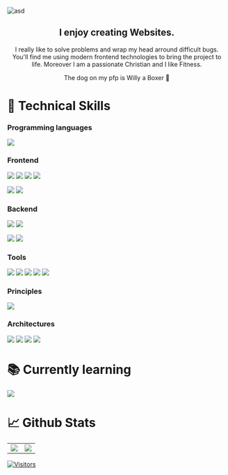 ![asd](https://user-images.githubusercontent.com/45995648/148986147-8f6fc7d1-410a-401c-9ca9-df7ed7552486.png)
<div align="center">
 <h2> I enjoy creating Websites. </h2>
 <p> I really like to solve problems and wrap my head arround difficult bugs.
  You'll find me using modern frontend technologies to bring the project to life. 
  Moreover I am a passionate Christian and I like Fitness.</p>
<p>The dog on my pfp is Willy a Boxer 🐶</p>
</div>

# 💼 Technical Skills

### Programming languages

![](https://img.shields.io/badge/Code-JavaScript-informational?style=flat&logo=JavaScript&color=F7DF1E)

### Frontend

![](https://img.shields.io/badge/Style-HTML5-informational?style=flat&logo=HTML5&color=E34F26)
![](https://img.shields.io/badge/Style-CSS3-informational?style=flat&logo=CSS3&color=1572B6)
![](https://img.shields.io/badge/Style-SASS-informational?style=flat&logo=SASS&color=cc6598)
![](https://img.shields.io/badge/Style-Bootstrap-informational?style=flat&logo=Bootstrap&color=7952B3)

![](https://img.shields.io/badge/Library-React-informational?style=flat&logo=react&color=61DAFB)
![](https://img.shields.io/badge/Library-CRA-informational?style=flat&logo=createreactapp&color=09D3AC)


### Backend

![](https://img.shields.io/badge/Library-Node.js-informational?style=flat&logo=Node.js&color=82bb01)
![](https://img.shields.io/badge/Library-Express.js-informational?style=flat&logo=Express&color=333)

![](https://img.shields.io/badge/Database-MongoDB-informational?style=flat&logo=MongoDB&color=47a248)
![](https://img.shields.io/badge/Database-Firebase-informational?style=flat&logo=Firebase&color=ffca28)


### Tools

![](https://img.shields.io/badge/Tools-Git-informational?style=flat&logo=Git&color=F05032)
![](https://img.shields.io/badge/Tools-GitHub-informational?style=flat&logo=GitHub&color=181717)
![](https://img.shields.io/badge/Tools-NPM-informational?style=flat&logo=NPM&color=CB3837)
![](https://img.shields.io/badge/Tools-Netlify-informational?style=flat&logo=netlify&color=00C7B7)
![](https://img.shields.io/badge/Tools-VSCode-informational?style=flat&logo=visualstudiocode&color=007ACC)

### Principles 

![](https://img.shields.io/badge/Principles-CleanCode-informational?style=flat&logo=CleanCode&color=333)

### Architectures

![](https://img.shields.io/badge/Architecture-ResponsiveDesign-informational?style=flat&logo=DRY&color=333)
![](https://img.shields.io/badge/Architecture-MobileFirstDesign-informational?style=flat&logo=DRY&color=333)
![](https://img.shields.io/badge/Architecture-OOP-informational?style=flat&logo=OOP&color=333)
![](https://img.shields.io/badge/Architecture-MVC/MVVM-informational?style=flat&logo=DRY&color=333)


# 📚 Currently learning 

![](https://img.shields.io/badge/Library-Next.js-informational?style=flat&logo=nextdotjs&color=000000)


# 📈 Github Stats 
<table>
  <tr>
    <td valign="top">
      <img src="https://github-readme-stats.vercel.app/api/top-langs/?username=maxschneidercodes&layout=compact" />
    </td>
   <td valign="top">
    <img src="https://github-readme-stats.vercel.app/api?username=maxschneidercodes&show_icons=true&title_color=ffffff&icon_color=34abeb&text_color=daf7dc&bg_color=151515" />
   </td>
</table>

[![Visitors](https://visitor-badge.glitch.me/badge?page_id=maxschneidercodes.maxschneidercodes)](https://maxschneidercodes.netlify.app/)

